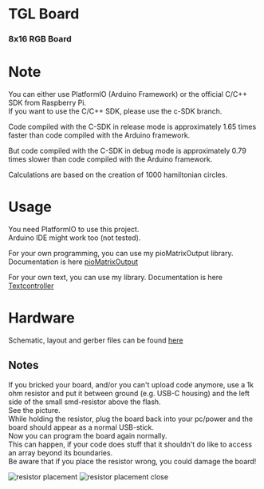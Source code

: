 # TGL Board

### 8x16 RGB Board


# Note
You can either use PlatformIO (Arduino Framework) or the official C/C++ SDK from Raspberry Pi.  
If you want to use the C/C++ SDK, please use the c-SDK branch.

Code compiled with the C-SDK in release mode
is approximately 1.65 times faster than code compiled with the Arduino framework.

But code compiled with the C-SDK in debug mode
is approximately 0.79 times slower than code compiled with the Arduino framework.

Calculations are based on the creation of 1000 hamiltonian circles.

# Usage

You need PlatformIO to use this project.  
Arduino IDE might work too (not tested).

For your own programming, you can use my pioMatrixOutput library.
Documentation is here [pioMatrixOutput](READMEpioMatrixOutput.md)

For your own text, you can use my library.
Documentation is here [Textcontroller](README_textController.md)


# Hardware

Schematic, layout and gerber files can be found [here](hardware)  

## Notes
If you bricked your board,
and/or you can't upload code anymore,
use a 1k ohm resistor and put it between ground (e.g. USB-C housing)
and the left side of the small smd-resistor above the flash.  
See the picture.  
While holding the resistor, plug the board back into your pc/power and the board should appear as a normal USB-stick.  
Now you can program the board again normally.  
This can happen, if your code does stuff that it shouldn't do like to access an array beyond its boundaries.  
Be aware that if you place the resistor wrong, you could damage the board!

![resistor placement](assets/images/resistorPlacement.png "resistorPlacement")
![resistor placement close](assets/images/resistorPlacementClose.png "resistorPlacementClose")
